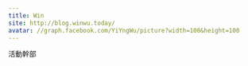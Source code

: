 ```yaml
---
title: Win
site: http://blog.winwu.today/
avatar: //graph.facebook.com/YiYngWu/picture?width=100&height=100
---
```


活動幹部
